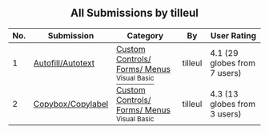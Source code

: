 ﻿<div align="center">

## All Submissions by tilleul

</div>

No.  | Submission | Category | By   | User Rating
---- | ---------- | -------- | ---- | -----------
1 | [Autofill/Autotext<br />](https://github.com/Planet-Source-Code/tilleul-autofill-autotext__1-30645) | [Custom Controls/ Forms/  Menus<br /><sup>Visual Basic</sup>](../ByCategory/custom-controls-forms-menus__1-4.md) | tilleul | 4.1 (29 globes from 7 users)
2 | [Copybox/Copylabel<br />](https://github.com/Planet-Source-Code/tilleul-copybox-copylabel__1-30686) | [Custom Controls/ Forms/  Menus<br /><sup>Visual Basic</sup>](../ByCategory/custom-controls-forms-menus__1-4.md) | tilleul | 4.3 (13 globes from 3 users)
